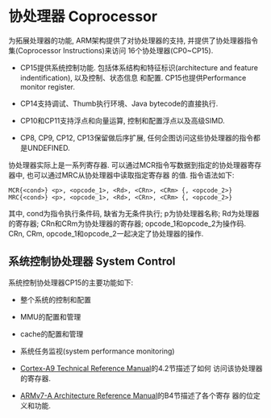 # 协处理器 Coprocessor

为拓展处理器的功能, ARM架构提供了对协处理器的支持, 并提供了协处理器指令集(Coprocessor Instructions)来访问
16个协处理器(CP0~CP15).

* CP15提供系统控制功能. 包括体系结构和特征标识(architecture and feature indentification), 以及控制、状态信息
和配置. CP15也提供Performance monitor register.

* CP14支持调试、Thumb执行环境、Java bytecode的直接执行.

* CP10和CP11支持浮点和向量运算, 控制和配置浮点以及高级SIMD.

* CP8, CP9, CP12, CP13保留做后序扩展, 任何企图访问这些协处理器的指令都是UNDEFINED.

协处理器实际上是一系列寄存器. 可以通过MCR指令写数据到指定的协处理器寄存器中, 也可以通过MRC从协处理器中读取指定寄存器
的值. 指令语法如下:

	MCR{<cond>} <p>, <opcode_1>, <Rd>, <CRn>, <CRm> {, <opcode_2>}
	MRC{<cond>} <p>, <opcode_1>, <Rd>, <CRn>, <CRm> {, <opcode_2>}

其中, cond为指令执行条件码, 缺省为无条件执行; p为协处理器名称; Rd为处理器的寄存器; CRn和CRm为协处理器的寄存器; 
opcode_1和opcode_2为操作码. CRn, CRm, opcode_1和opcode_2一起决定了协处理器的操作.


## 系统控制协处理器 System Control

系统控制协处理器CP15的主要功能如下:

* 整个系统的控制和配置
* MMU的配置和管理
* cache的配置和管理
* 系统任务监视(system performance monitoring)

* [Cortex-A9 Technical Reference Manual](/docs/manuals/Cortex_A9_Technical_Reference_Manual.4.1.pdf)的4.2节描述了如何
访问该协处理器的寄存器.
* [ARMv7-A Architecture Reference Manual](/docs/manuals/ARMv7_A_architecture_reference_manual.pdf)的B4节描述了各个寄存
器的位定义和功能.
